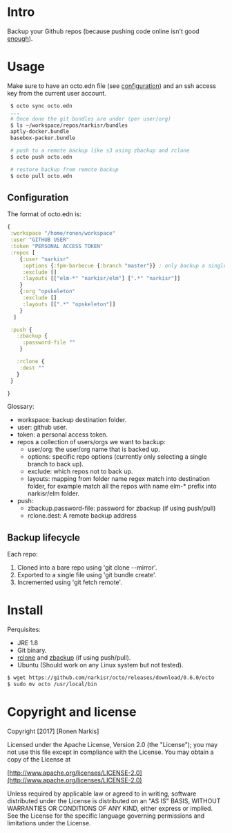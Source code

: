 # Intro

Backup your Github repos (because pushing code online isn't good [enough](https://about.gitlab.com/2017/02/10/postmortem-of-database-outage-of-january-31/)).

# Usage

Make sure to have an octo.edn file (see [configuration](#Confguration)) and an ssh access key from the current user account.

```bash
 $ octo sync octo.edn
 ...
 # Once done the git bundles are under (per user/org)
 $ ls ~/workspace/repos/narkisr/bundles
 aptly-docker.bundle
 basebox-packer.bundle

 # push to a remote backup like s3 using zbackup and rclone
 $ octo push octo.edn

 # restore backup from remote backup
 $ octo pull octo.edn
```

## Configuration

The format of octo.edn is:

```clojure
{
 :workspace "/home/ronen/workspace"
 :user "GITHUB USER"
 :token "PERSONAL ACCESS TOKEN"
 :repos [
    {:user "narkisr"
     :options {:fpm-barbecue {:branch "master"}} ; only backup a single branch
     :exclude []
     :layouts [["elm-*" "narkisr/elm"] [".*" "narkisr"]]
    }
    {:org "opskeleton"
     :exclude []
     :layouts [[".*" "opskeleton"]]
    }
  ]

 :push {
   :zbackup {
     :password-file ""
    }

   :rclone {
    :dest ""
   }
 }

}
```

Glossary:

* workspace: backup destination folder.
* user: github user.
* token: a personal access token.
* repos a collection of users/orgs we want to backup:
  * user/org: the user/org name that is backed up.
  * options: specific repo options (currently only selecting a single branch to back up).
  * exclude: which repos not to back up.
  * layouts: mapping from folder name regex match into destination folder,
    for example match all the repos with name elm-* prefix into narkisr/elm folder.
* push:
  * zbackup.password-file: password for zbackup (if using push/pull)
  * rclone.dest: A remote backup address

## Backup lifecycle

Each repo:

1. Cloned into a bare repo using 'git clone --mirror'.
2. Exported to a single file using 'git bundle create'.
3. Incremented using 'git fetch remote'.

# Install

Perquisites:

* JRE 1.8
* Git binary.
* [rclone](rclone.org) and [zbackup](zbackup.org) (if using push/pull).
* Ubuntu (Should work on any Linux system but not tested).

```bash
$ wget https://github.com/narkisr/octo/releases/download/0.6.0/octo
$ sudo mv octo /usr/local/bin
```

# Copyright and license

Copyright [2017] [Ronen Narkis]

Licensed under the Apache License, Version 2.0 (the "License");
you may not use this file except in compliance with the License.
You may obtain a copy of the License at

  [http://www.apache.org/licenses/LICENSE-2.0](http://www.apache.org/licenses/LICENSE-2.0)

Unless required by applicable law or agreed to in writing, software
distributed under the License is distributed on an "AS IS" BASIS,
WITHOUT WARRANTIES OR CONDITIONS OF ANY KIND, either express or implied.
See the License for the specific language governing permissions and
limitations under the License.
